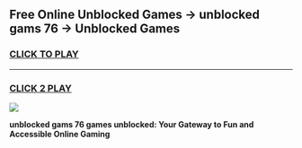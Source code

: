 
## Free Online Unblocked Games → unblocked gams 76 → Unblocked Games
<h3>
<a href="https://premium.freeplayer.one?title=unblocked_gams_76&ref=21F">CLICK TO PLAY</a></h3>
<hr>

<h3>
<a href="https://premium.freeplayer.one?title=unblocked_gams_76&ref=21F">CLICK 2 PLAY</a>
  
</h3>

<a href="https://premium.freeplayer.one?title=unblocked_gams_76&ref=21F/"><img src="https://clearcache.store/games.png"></a>


**unblocked gams 76 games unblocked: Your Gateway to Fun and Accessible Online Gaming**
